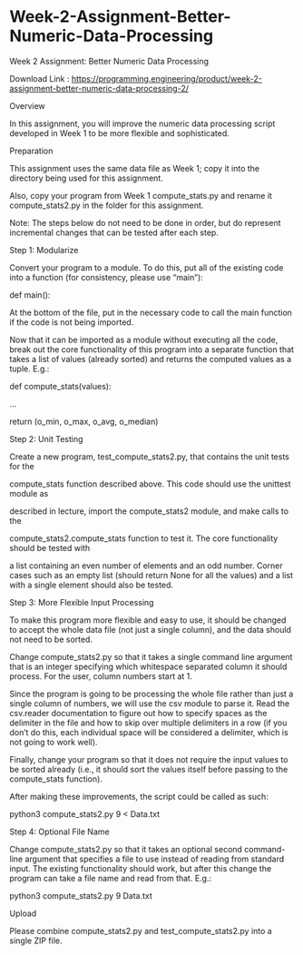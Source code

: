 # Week-2-Assignment-Better-Numeric-Data-Processing
Week 2 Assignment: Better Numeric Data Processing

Download Link : https://programming.engineering/product/week-2-assignment-better-numeric-data-processing-2/

Overview

In this assignment, you will improve the numeric data processing script developed in Week 1 to be more flexible and sophisticated.

Preparation

This assignment uses the same data file as Week 1; copy it into the directory being used for this assignment.

Also, copy your program from Week 1 compute_stats.py and rename it compute_stats2.py in the folder for this assignment.

Note: The steps below do not need to be done in order, but do represent incremental changes that can be tested after each step.

Step 1: Modularize

Convert your program to a module. To do this, put all of the existing code into a function (for consistency, please use “main”):

def main():

At the bottom of the file, put in the necessary code to call the main function if the code is not being imported.

Now that it can be imported as a module without executing all the code, break out the core functionality of this program into a separate function that takes a list of values (already sorted) and returns the computed values as a tuple. E.g.:

def compute_stats(values):

…

return (o_min, o_max, o_avg, o_median)

Step 2: Unit Testing

Create a new program, test_compute_stats2.py, that contains the unit tests for the

compute_stats function described above. This code should use the unittest module as

described in lecture, import the compute_stats2 module, and make calls to the

compute_stats2.compute_stats function to test it. The core functionality should be tested with

a list containing an even number of elements and an odd number. Corner cases such as an empty list (should return None for all the values) and a list with a single element should also be tested.

Step 3: More Flexible Input Processing

To make this program more flexible and easy to use, it should be changed to accept the whole data file (not just a single column), and the data should not need to be sorted.

Change compute_stats2.py so that it takes a single command line argument that is an integer specifying which whitespace separated column it should process. For the user, column numbers start at 1.

Since the program is going to be processing the whole file rather than just a single column of numbers, we will use the csv module to parse it. Read the csv.reader documentation to figure out how to specify spaces as the delimiter in the file and how to skip over multiple delimiters in a row (if you don’t do this, each individual space will be considered a delimiter, which is not going to work well).

Finally, change your program so that it does not require the input values to be sorted already (i.e., it should sort the values itself before passing to the compute_stats function).

After making these improvements, the script could be called as such:

python3 compute_stats2.py 9 < Data.txt

Step 4: Optional File Name

Change compute_stats2.py so that it takes an optional second command-line argument that specifies a file to use instead of reading from standard input. The existing functionality should work, but after this change the program can take a file name and read from that. E.g.:

python3 compute_stats2.py 9 Data.txt

Upload

Please combine compute_stats2.py and test_compute_stats2.py into a single ZIP file.
